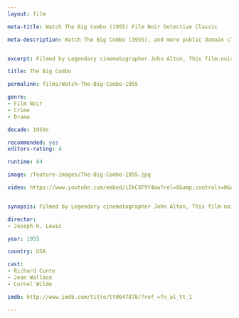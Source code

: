 ```yaml
---
layout: film

meta-title: Watch The Big Combo (1955) Film Noir Detective Classic

meta-description: Watch The Big Combo (1955), and more public domain classic Film Noir detective movies at La Filmothèque.


excerpt: Filmed by Legendary cinematographer John Alton, This film-noir detective classic is considered to be one of the most innovative movies of the genre. police Lt. Diamond is ordered to close his investigation of deadly mob boss Mr. Brown because he hasn't been able to collect any firm evidence against him. Diamond makes one last effort to reveal Brown's crimes by going to Brown's girlfriend.

title: The Big Combo

permalink: films/Watch-The-Big-Combo-1955

genre:
- Film Noir
- Crime
- Drama

decade: 1950s

recommended: yes
editors-rating: 4

runtime: 84

image: /feature-images/The-Big-Combo-1955.jpg

video: https://www.youtube.com/embed/iIkCXF9Y4ow?rel=0&amp;controls=0&amp;showinfo=0


synopsis: Filmed by Legendary cinematographer John Alton, This film-noir detective is considered to be one of the most innovative, stylish movies of the genre. Police Lt. Diamond is ordered to close his investigation of deadly mob boss Mr. Brown because he hasn't been able to collect any evidence against him. He makes one last effort to reveal Brown's crimes by going to Brown's girlfriend.

director:
- Joseph H. Lewis

year: 1955

country: USA

cast:
- Richard Conte
- Jean Wallace
- Cornel Wilde

imdb: http://www.imdb.com/title/tt0047878/?ref_=fn_al_tt_1

---
```

